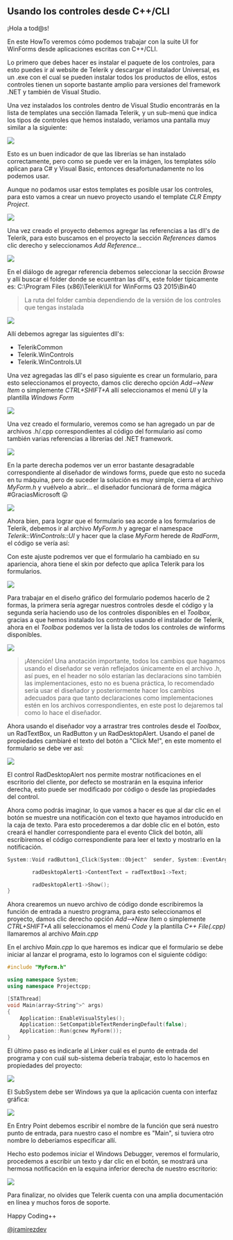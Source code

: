 ## Usando los controles desde C++/CLI

¡Hola a tod@s!

En este HowTo veremos cómo podemos trabajar con la suite UI for WinForms desde aplicaciones escritas con C++/CLI.

Lo primero que debes hacer es instalar el paquete de los controles, para esto puedes ir al website de Telerik y descargar el instalador Universal, es un .exe con el cual se pueden instalar todos los productos de ellos, estos controles tienen un soporte bastante amplio para versiones del framework .NET y también de Visual Studio.

Una vez instalados los controles dentro de Visual Studio encontrarás en la lista de templates una sección llamada Telerik, y un sub-menú que indica los tipos de controles que hemos instalado, veríamos una pantalla muy similar a la siguiente:

![](http://jorgeramirez.ninja/content/images/2015/11/Capture1.PNG)

Esto es un buen indicador de que las librerías se han instalado correctamente, pero como se puede ver en la imágen, los templates sólo aplican para C# y Visual Basic, entonces desafortunadamente no los podemos usar.

Aunque no podamos usar estos templates es posible usar los controles, para esto vamos a crear un nuevo proyecto usando el template *CLR Empty Project*.

![](http://jorgeramirez.ninja/content/images/2015/11/Capture2.PNG)

Una vez creado el proyecto debemos agregar las referencias a las dll's de Telerik, para esto buscamos en el proyecto la sección *References* damos clic derecho y seleccionamos *Add Reference...*

![](http://jorgeramirez.ninja/content/images/2015/11/Capture3.PNG)

En el diálogo de agregar referencia debemos seleccionar la sección *Browse* y allí buscar el folder donde se ecuentran las dll's, este folder típicamente es: C:\Program Files (x86)\Telerik\UI for WinForms Q3 2015\Bin40

> La ruta del folder cambia dependiendo de la versión de los controles que tengas instalada

![](http://jorgeramirez.ninja/content/images/2015/11/Capture4.PNG)

Allí debemos agregar las siguientes dll's:

- TelerikCommon
- Telerik.WinControls
- Telerik.WinControls.UI

Una vez agregadas las dll's el paso siguiente es crear un formulario, para esto seleccionamos el proyecto, damos clic derecho opción *Add-->New Item* o simplemente *CTRL+SHIFT+A* allí seleccionamos el menú *UI* y la plantilla *Windows Form*

![](http://jorgeramirez.ninja/content/images/2015/11/Capture5.PNG)

Una vez creado el formulario, veremos como se han agregado un par de archivos .h/.cpp correspondientes al código del formulario así como también varias referencias a librerías del .NET framework.

![](http://jorgeramirez.ninja/content/images/2015/11/Capture6.PNG)

En la parte derecha podemos ver un error bastante desagradable correspondiente al diseñador de windows forms, puede que esto no suceda en tu máquina, pero de suceder la solución es muy simple, cierra el archivo *MyForm.h* y vuélvelo a abrir... el diseñador funcionará de forma mágica #GraciasMicrosoft :stuck_out_tongue:

![](http://jorgeramirez.ninja/content/images/2015/11/Capture7.PNG)

Ahora bien, para lograr que el formulario sea acorde a los formularios de Telerik, debemos ir al archivo *MyForm.h* y agregar el namespace *Telerik::WinControls::UI* y hacer que la clase *MyForm* herede de *RadForm*, el código se vería así:

[](http://jorgeramirez.ninja/content/images/2015/11/Capture8.PNG)

Con este ajuste podremos ver que el formulario ha cambiado en su apariencia, ahora tiene el skin por defecto que aplica Telerik para los formularios.

![](http://jorgeramirez.ninja/content/images/2015/11/Capture9.PNG)

Para trabajar en el diseño gráfico del formulario podemos hacerlo de 2 formas, la primera sería agregar nuestros controles desde el código y la segunda sería haciendo uso de los controles disponibles en el *Toolbox*, gracias a que hemos instalado los controles usando el instalador de Telerik, ahora en el *Toolbox* podemos ver la lista de todos los controles de winforms disponibles.

![](http://jorgeramirez.ninja/content/images/2015/11/Capture10.PNG)

> ¡Atención! Una anotación importante, todos los cambios que hagamos usando el diseñador se verán reflejados únicamente en el archivo .h, así pues, en el header no sólo estarían las declaracions sino también las implementaciones, esto no es buena práctica, lo recomendado sería usar el diseñador y posteriormente hacer los cambios adecuados para que tanto declaraciones como implementaciones estén en los archivos correspondientes, en este post lo dejaremos tal como lo hace el diseñador.

Ahora usando el diseñador voy a arrastrar tres controles desde el *Toolbox*, un RadTextBox, un RadButton y un RadDesktopAlert. Usando el panel de propiedades cambiaré el texto del botón a "Click Me!", en este momento el formulario se debe ver así:

![](http://jorgeramirez.ninja/content/images/2015/11/Capture12.PNG)

El control RadDesktopAlert nos permite mostrar notificaciones en el escritorio del cliente, por defecto se mostrarán en la esquina inferior derecha, esto puede ser modificado por código o desde las propiedades del control.

Ahora como podrás imaginar, lo que vamos a hacer es que al dar clic en el botón se muestre una notificación con el texto que hayamos introducido en la caja de texto. Para esto procederemos a dar doble clic en el botón, esto creará el handler correspondiente para el evento Click del botón, allí escribiremos el código correspondiente para leer el texto y mostrarlo en la notificación.

```cpp
System::Void radButton1_Click(System::Object^  sender, System::EventArgs^  e) {

		radDesktopAlert1->ContentText = radTextBox1->Text;

		radDesktopAlert1->Show();
}
```

Ahora crearemos un nuevo archivo de código donde escribiremos la función de entrada a nuestro programa, para esto seleccionamos el proyecto, damos clic derecho opción *Add-->New Item* o simplemente *CTRL+SHIFT+A* allí seleccionamos el menú *Code* y la plantilla *C++ File(.cpp)* llamaremos al archivo *Main.cpp*

En el archivo *Main.cpp* lo que haremos es indicar que el formulario se debe iniciar al lanzar el programa, esto lo logramos con el siguiente código:

```cpp
#include "MyForm.h"

using namespace System;
using namespace Projectcpp;

[STAThread]
void Main(array<String^>^ args)
{
	Application::EnableVisualStyles();
	Application::SetCompatibleTextRenderingDefault(false);
	Application::Run(gcnew MyForm());
}
```

El último paso es indicarle al Linker cuál es el punto de entrada del programa y con cuál sub-sistema debería trabajar, esto lo hacemos en propiedades del proyecto:

![](http://jorgeramirez.ninja/content/images/2015/11/Capture14.PNG)

El SubSystem debe ser Windows ya que la aplicación cuenta con interfaz gráfica:

![](http://jorgeramirez.ninja/content/images/2015/11/Capture13.PNG)

En Entry Point debemos escribir el nombre de la función que será nuestro punto de entrada, para nuestro caso el nombre es "Main", si tuviera otro nombre lo deberíamos especificar allí.

Hecho esto podemos iniciar el Windows Debugger, veremos el formulario, procedemos a escribir un texto y dar clic en el botón, se mostrará una hermosa notificación en la esquina inferior derecha de nuestro escritorio:

![](http://jorgeramirez.ninja/content/images/2015/11/Capture16.PNG)

Para finalizar, no olvides que Telerik cuenta con una amplia documentación en línea y muchos foros de soporte.

Happy Coding++

[@jramirezdev](https://github.com/jramirezdev)
